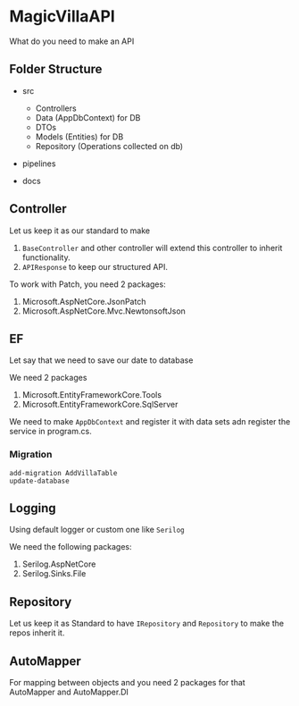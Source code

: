 # MagicVillaAPI

What do you need to make an API

## Folder Structure

- src
  - Controllers
  - Data (AppDbContext) for DB
  - DTOs
  - Models (Entities) for DB
  - Repository (Operations collected on db)

- pipelines
- docs

## Controller

Let us keep it as our standard to make

1. `BaseController` and other controller will extend this controller to inherit functionality.
2. `APIResponse` to keep our structured API.

To work with Patch, you need 2 packages:

1. Microsoft.AspNetCore.JsonPatch
2. Microsoft.AspNetCore.Mvc.NewtonsoftJson

## EF

Let say that we need to save our date to database

We need 2 packages

1. Microsoft.EntityFrameworkCore.Tools
2. Microsoft.EntityFrameworkCore.SqlServer

We need to make `AppDbContext` and register it with data sets adn register the service in program.cs.

### Migration

```pwsh
add-migration AddVillaTable
update-database

```

## Logging

Using default logger or custom one like `Serilog`

We need the following packages:

1. Serilog.AspNetCore
2. Serilog.Sinks.File

## Repository

Let us keep it as Standard to have `IRepository` and `Repository` to make the repos inherit it.

## AutoMapper 

For mapping between objects and you need 2 packages for that AutoMapper and AutoMapper.DI

